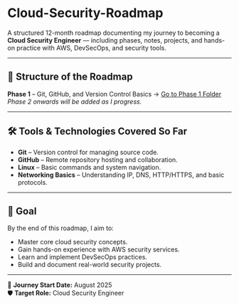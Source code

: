 # Cloud-Security-Roadmap

A structured 12-month roadmap documenting my journey to becoming a **Cloud Security Engineer** — including phases, notes, projects, and hands-on practice with AWS, DevSecOps, and security tools.

---

## 📌 Structure of the Roadmap

**Phase 1** – Git, GitHub, and Version Control Basics → [Go to Phase 1 Folder](./phase%201)  
_Phase 2 onwards will be added as I progress._

---

## 🛠 Tools & Technologies Covered So Far
- **Git** – Version control for managing source code.  
- **GitHub** – Remote repository hosting and collaboration.  
- **Linux** – Basic commands and system navigation.  
- **Networking Basics** – Understanding IP, DNS, HTTP/HTTPS, and basic protocols.  

---

## 🎯 Goal
By the end of this roadmap, I aim to:
- Master core cloud security concepts.
- Gain hands-on experience with AWS security services.
- Learn and implement DevSecOps practices.
- Build and document real-world security projects.

---

📅 **Journey Start Date:** August 2025  
🛡 **Target Role:** Cloud Security Engineer
